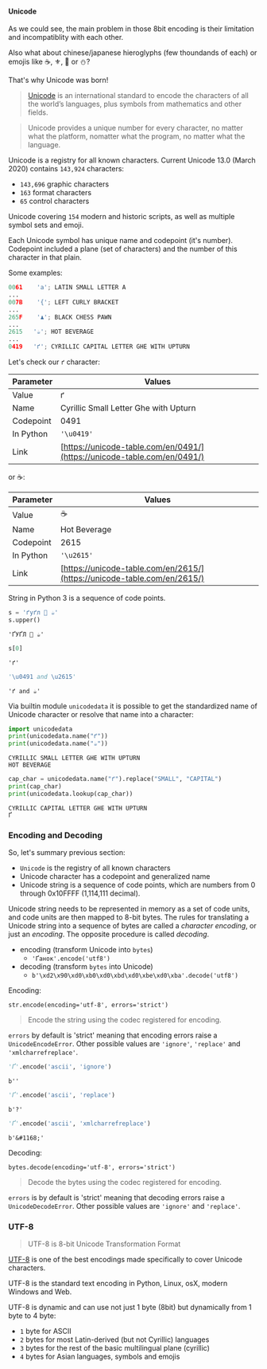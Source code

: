 #### Unicode 

As we could see, the main problem in those 8bit encoding is their limitation and incompatiblity with each other. 

Also what about chinese/japanese hieroglyphs (few thoundands of each) or emojis like ☕, ⚜, 🌠 or ⛄?

That's why Unicode was born!

> [Unicode](https://en.wikipedia.org/wiki/Unicode) is an international standard to encode the characters of all the world’s languages, plus symbols from mathematics and other fields.

> Unicode provides a unique number for every character, no matter what the platform, nomatter what the program, no matter what the language.

Unicode is a registry for all known characters. Current Unicode 13.0 (March 2020) contains `143,924` characters:

* `143,696` graphic characters
* `163` format characters
* `65` control characters
    
Unicode covering `154` modern and historic scripts, as well as multiple symbol sets and emoji.

Each Unicode symbol has unique name and codepoint (it's number). Codepoint included a plane (set of characters) and the number of this character in that plain.

Some examples:

```python
0061    'a'; LATIN SMALL LETTER A
...
007B    '{'; LEFT CURLY BRACKET
...
265F    '♟'; BLACK CHESS PAWN
...
2615   '☕'; HOT BEVERAGE
...
0419   'ґ'; CYRILLIC CAPITAL LETTER GHE WITH UPTURN
```

Let's check our `ґ` character:

|Parameter|Values|
|-----|-----|
|Value       | ґ
|Name        | Cyrillic Small Letter Ghe with Upturn |
|Codepoint   | 0491 |
| In Python  | `'\u0419'`
| Link       | [https://unicode-table.com/en/0491/](https://unicode-table.com/en/0491/)


or ☕:

|Parameter|Values|
|-----|-----|
|Value       | ☕
|Name        | Hot Beverage |
|Codepoint   | 2615 |
| In Python  | `'\u2615'`
| Link       | [https://unicode-table.com/en/2615/](https://unicode-table.com/en/2615/)


String in Python 3 is a sequence of code points.


```python
s = 'ґуґл 💝 ☕'
s.upper()
```




    'ҐУҐЛ 💝 ☕'




```python
s[0]
```




    'ґ'




```python
'\u0491 and \u2615'
```




    'ґ and ☕'



Via builtin module `unicodedata` it is possible to get the standardized name of Unicode character or resolve that name into a character:


```python
import unicodedata
print(unicodedata.name("ґ"))
print(unicodedata.name("☕"))
```

    CYRILLIC SMALL LETTER GHE WITH UPTURN
    HOT BEVERAGE



```python
cap_char = unicodedata.name("ґ").replace("SMALL", "CAPITAL")
print(cap_char)
print(unicodedata.lookup(cap_char))
```

    CYRILLIC CAPITAL LETTER GHE WITH UPTURN
    Ґ


### Encoding and Decoding

So, let's summary previous section:
* `Unicode` is the registry of all known characters
* Unicode character has a codepoint and generalized name
* Unicode string is a sequence of code points, which are numbers from 0 through 0x10FFFF (1,114,111 decimal). 

Unicode string needs to be represented in memory as a set of code units, and code units are then mapped to 8-bit bytes. The rules for translating a Unicode string into a sequence of bytes are called a *character encoding*, or just an *encoding*. The opposite procedure is called *decoding*.

* encoding (transform Unicode into `bytes`)
    * `'Ґaнок'.encode('utf8')`
* decoding (transform `bytes` into Unicode)
    * `b'\xd2\x90\xd0\xb0\xd0\xbd\xd0\xbe\xd0\xba'.decode('utf8')`

Encoding:

`str.encode(encoding='utf-8', errors='strict')`

> Encode the string using the codec registered for encoding.

`errors` by default is 'strict' meaning that encoding errors raise a `UnicodeEncodeError`.  Other possible values are `'ignore'`, `'replace'` and `'xmlcharrefreplace'`.


```python
'Ґ'.encode('ascii', 'ignore')
```




    b''




```python
'Ґ'.encode('ascii', 'replace')
```




    b'?'




```python
'Ґ'.encode('ascii', 'xmlcharrefreplace')
```




    b'&#1168;'



Decoding:

`bytes.decode(encoding='utf-8', errors='strict')`

> Decode the bytes using the codec registered for encoding.

`errors` is by default is 'strict' meaning that decoding errors raise a `UnicodeDecodeError`. Other possible values are `'ignore'` and `'replace'`.

### UTF-8

> UTF-8 is 8-bit Unicode Transformation Format

[UTF-8](https://en.wikipedia.org/wiki/UTF-8) is one of the best encodings made specifically to cover Unicode characters. 

UTF-8 is the standard text encoding in Python, Linux, osX, modern Windows and Web. 

UTF-8 is dynamic and can use not just 1 byte (8bit) but dynamically from 1 byte to 4 byte:
* `1` byte for ASCII
* `2` bytes for most Latin-derived (but not Cyrillic) languages
* `3` bytes for the rest of the basic multilingual plane (cyrillic)
* `4` bytes for Asian languages, symbols and emojis